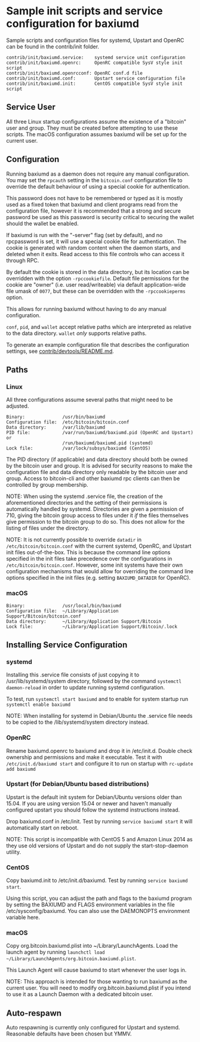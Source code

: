 Sample init scripts and service configuration for baxiumd
==========================================================

Sample scripts and configuration files for systemd, Upstart and OpenRC
can be found in the contrib/init folder.

    contrib/init/baxiumd.service:    systemd service unit configuration
    contrib/init/baxiumd.openrc:     OpenRC compatible SysV style init script
    contrib/init/baxiumd.openrcconf: OpenRC conf.d file
    contrib/init/baxiumd.conf:       Upstart service configuration file
    contrib/init/baxiumd.init:       CentOS compatible SysV style init script

Service User
---------------------------------

All three Linux startup configurations assume the existence of a "bitcoin" user
and group.  They must be created before attempting to use these scripts.
The macOS configuration assumes baxiumd will be set up for the current user.

Configuration
---------------------------------

Running baxiumd as a daemon does not require any manual configuration. You may
set the `rpcauth` setting in the `bitcoin.conf` configuration file to override
the default behaviour of using a special cookie for authentication.

This password does not have to be remembered or typed as it is mostly used
as a fixed token that baxiumd and client programs read from the configuration
file, however it is recommended that a strong and secure password be used
as this password is security critical to securing the wallet should the
wallet be enabled.

If baxiumd is run with the "-server" flag (set by default), and no rpcpassword is set,
it will use a special cookie file for authentication. The cookie is generated with random
content when the daemon starts, and deleted when it exits. Read access to this file
controls who can access it through RPC.

By default the cookie is stored in the data directory, but its location can be
overridden with the option `-rpccookiefile`. Default file permissions for the
cookie are "owner" (i.e. user read/writeable) via default application-wide file
umask of `0077`, but these can be overridden with the `-rpccookieperms` option.

This allows for running baxiumd without having to do any manual configuration.

`conf`, `pid`, and `wallet` accept relative paths which are interpreted as
relative to the data directory. `wallet` *only* supports relative paths.

To generate an example configuration file that describes the configuration settings,
see [contrib/devtools/README.md](../contrib/devtools/README.md#gen-bitcoin-confsh).

Paths
---------------------------------

### Linux

All three configurations assume several paths that might need to be adjusted.

    Binary:              /usr/bin/baxiumd
    Configuration file:  /etc/bitcoin/bitcoin.conf
    Data directory:      /var/lib/baxiumd
    PID file:            /var/run/baxiumd/baxiumd.pid (OpenRC and Upstart) or
                         /run/baxiumd/baxiumd.pid (systemd)
    Lock file:           /var/lock/subsys/baxiumd (CentOS)

The PID directory (if applicable) and data directory should both be owned by the
bitcoin user and group. It is advised for security reasons to make the
configuration file and data directory only readable by the bitcoin user and
group. Access to bitcoin-cli and other baxiumd rpc clients can then be
controlled by group membership.

NOTE: When using the systemd .service file, the creation of the aforementioned
directories and the setting of their permissions is automatically handled by
systemd. Directories are given a permission of 710, giving the bitcoin group
access to files under it _if_ the files themselves give permission to the
bitcoin group to do so. This does not allow
for the listing of files under the directory.

NOTE: It is not currently possible to override `datadir` in
`/etc/bitcoin/bitcoin.conf` with the current systemd, OpenRC, and Upstart init
files out-of-the-box. This is because the command line options specified in the
init files take precedence over the configurations in
`/etc/bitcoin/bitcoin.conf`. However, some init systems have their own
configuration mechanisms that would allow for overriding the command line
options specified in the init files (e.g. setting `BAXIUMD_DATADIR` for
OpenRC).

### macOS

    Binary:              /usr/local/bin/baxiumd
    Configuration file:  ~/Library/Application Support/Bitcoin/bitcoin.conf
    Data directory:      ~/Library/Application Support/Bitcoin
    Lock file:           ~/Library/Application Support/Bitcoin/.lock

Installing Service Configuration
-----------------------------------

### systemd

Installing this .service file consists of just copying it to
/usr/lib/systemd/system directory, followed by the command
`systemctl daemon-reload` in order to update running systemd configuration.

To test, run `systemctl start baxiumd` and to enable for system startup run
`systemctl enable baxiumd`

NOTE: When installing for systemd in Debian/Ubuntu the .service file needs to be copied to the /lib/systemd/system directory instead.

### OpenRC

Rename baxiumd.openrc to baxiumd and drop it in /etc/init.d.  Double
check ownership and permissions and make it executable.  Test it with
`/etc/init.d/baxiumd start` and configure it to run on startup with
`rc-update add baxiumd`

### Upstart (for Debian/Ubuntu based distributions)

Upstart is the default init system for Debian/Ubuntu versions older than 15.04. If you are using version 15.04 or newer and haven't manually configured upstart you should follow the systemd instructions instead.

Drop baxiumd.conf in /etc/init.  Test by running `service baxiumd start`
it will automatically start on reboot.

NOTE: This script is incompatible with CentOS 5 and Amazon Linux 2014 as they
use old versions of Upstart and do not supply the start-stop-daemon utility.

### CentOS

Copy baxiumd.init to /etc/init.d/baxiumd. Test by running `service baxiumd start`.

Using this script, you can adjust the path and flags to the baxiumd program by
setting the BAXIUMD and FLAGS environment variables in the file
/etc/sysconfig/baxiumd. You can also use the DAEMONOPTS environment variable here.

### macOS

Copy org.bitcoin.baxiumd.plist into ~/Library/LaunchAgents. Load the launch agent by
running `launchctl load ~/Library/LaunchAgents/org.bitcoin.baxiumd.plist`.

This Launch Agent will cause baxiumd to start whenever the user logs in.

NOTE: This approach is intended for those wanting to run baxiumd as the current user.
You will need to modify org.bitcoin.baxiumd.plist if you intend to use it as a
Launch Daemon with a dedicated bitcoin user.

Auto-respawn
-----------------------------------

Auto respawning is currently only configured for Upstart and systemd.
Reasonable defaults have been chosen but YMMV.
